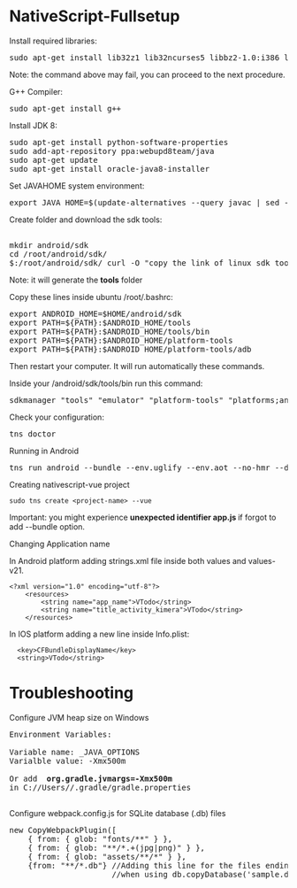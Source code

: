 # NativeScript-Fullsetup

Install required libraries:
<pre>
sudo apt-get install lib32z1 lib32ncurses5 libbz2-1.0:i386 libstdc++6:i386
</pre>
Note: the command above may fail, you can proceed to the next procedure.

G++ Compiler:
<pre>
sudo apt-get install g++
</pre>
Install JDK 8:

<pre>
sudo apt-get install python-software-properties
sudo add-apt-repository ppa:webupd8team/java
sudo apt-get update
sudo apt-get install oracle-java8-installer
</pre>

Set JAVAHOME system environment:
<pre>
export JAVA_HOME=$(update-alternatives --query javac | sed -n -e 's/Best: *\(.*\)\/bin\/javac/\1/p')
</pre>
Create folder and download the sdk tools:
<pre>

mkdir android/sdk
cd /root/android/sdk/
$:/root/android/sdk/ curl -O "copy the link of linux sdk tools zip file here from android downloads..."
</pre>

Note: it will generate the <b>tools</b> folder

Copy these lines inside ubuntu /root/.bashrc:
<pre>
export ANDROID_HOME=$HOME/android/sdk
export PATH=${PATH}:$ANDROID_HOME/tools
export PATH=${PATH}:$ANDROID_HOME/tools/bin
export PATH=${PATH}:$ANDROID_HOME/platform-tools
export PATH=${PATH}:$ANDROID_HOME/platform-tools/adb
</pre>

Then restart your computer. It will run automatically these commands.

Inside your /android/sdk/tools/bin run this command:
<pre>
sdkmanager "tools" "emulator" "platform-tools" "platforms;android-28" "build-tools;28.0.3" "extras;android;m2repository" "extras;google;m2repository"
</pre>
Check your configuration:
<pre>
tns doctor
</pre>

Running in Android
<pre>
tns run android --bundle --env.uglify --env.aot --no-hmr --device 'device-id'
</pre>

Creating nativescript-vue project
```
sudo tns create <project-name> --vue
```

Important: you might experience <b> unexpected identifier app.js </b> if forgot to add --bundle option.

Changing Application name

In Android platform adding strings.xml file inside both values and values-v21.
```
<?xml version="1.0" encoding="utf-8"?>
    <resources>
        <string name="app_name">VTodo</string>
        <string name="title_activity_kimera">VTodo</string>
    </resources>
```
In IOS platform adding a new line inside Info.plist:
```
  <key>CFBundleDisplayName</key>
  <string>VTodo</string>
```
# Troubleshooting

Configure JVM heap size on Windows
<pre>
Environment Variables:

Variable name: _JAVA_OPTIONS 
Varialble value: -Xmx500m

Or add <b> org.gradle.jvmargs=-Xmx500m </b>
in C://Users/<your-name>/.gradle/gradle.properties
  
</pre>

Configure webpack.config.js for SQLite database (.db) files 
<pre>
new CopyWebpackPlugin([
    { from: { glob: "fonts/**" } },
    { from: { glob: "**/*.+(jpg|png)" } },
    { from: { glob: "assets/**/*" } },
    {from: "**/*.db"} //Adding this line for the files ending with .db to recognize
                      //when using db.copyDatabase('sample.db')
</pre>
